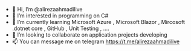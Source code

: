 - 👋 Hi, I’m @alirezaahmadilive
- 👀 I’m interested in programming on C#
- 🌱 I’m currently learning Microsoft Azure , Microsoft Blazor , Mircosoft .dotnet core , GitHub , Unit Testing , ....
- 💞️ I’m looking to collaborate on application projects developing
- 📫 You can message me on telegram   https://t.me/alirezaahmadilive

<!---
alirezaahmadilive/alirezaahmadilive is a ✨ special ✨ repository because its `README.md` (this file) appears on your GitHub profile.
You can click the Preview link to take a look at your changes.
--->

